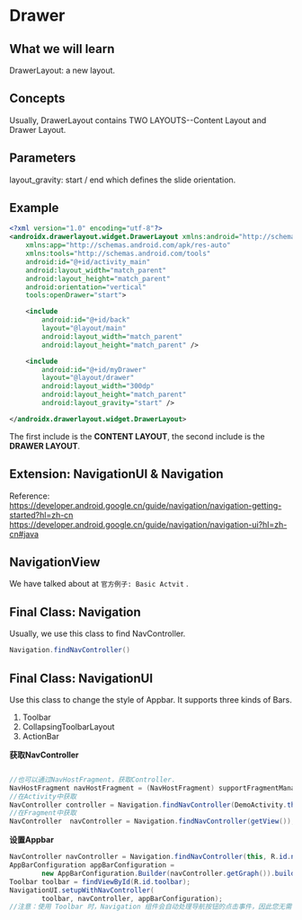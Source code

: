 # Drawer

## What we will learn

DrawerLayout: a new layout.

## Concepts

Usually, DrawerLayout contains TWO LAYOUTS--Content Layout and Drawer Layout.

## Parameters

layout_gravity: start / end which defines the slide orientation.

## Example

```xml
<?xml version="1.0" encoding="utf-8"?>
<androidx.drawerlayout.widget.DrawerLayout xmlns:android="http://schemas.android.com/apk/res/android"
    xmlns:app="http://schemas.android.com/apk/res-auto"
    xmlns:tools="http://schemas.android.com/tools"
    android:id="@+id/activity_main"
    android:layout_width="match_parent"
    android:layout_height="match_parent"
    android:orientation="vertical"
    tools:openDrawer="start">

    <include
        android:id="@+id/back"
        layout="@layout/main"
        android:layout_width="match_parent"
        android:layout_height="match_parent" />

    <include
        android:id="@+id/myDrawer"
        layout="@layout/drawer"
        android:layout_width="300dp"
        android:layout_height="match_parent"
        android:layout_gravity="start" />

</androidx.drawerlayout.widget.DrawerLayout>
```

The first include is the **CONTENT LAYOUT**, the second include is the **DRAWER LAYOUT**.

## Extension: NavigationUI & Navigation

Reference: 
https://developer.android.google.cn/guide/navigation/navigation-getting-started?hl=zh-cn
https://developer.android.google.cn/guide/navigation/navigation-ui?hl=zh-cn#java

## NavigationView

We have talked about at `官方例子: Basic Actvit` .

## Final Class: Navigation

Usually, we use this class to find NavController.

```java
Navigation.findNavController()
```

## Final Class: NavigationUI

Use this class to change the style of Appbar.
It supports three kinds of Bars.
1. Toolbar
2. CollapsingToolbarLayout
3. ActionBar

**获取NavController**

```java

//也可以通过NavHostFragment，获取Controller.
NavHostFragment navHostFragment = (NavHostFragment) supportFragmentManager.findFragmentById(R.id.nav_host_fragment);//这个是获取Fragment
//在Activity中获取
NavController controller = Navigation.findNavController(DemoActivity.this, R.id.fragment); //这个R.id.fragment就是Activity布局里fragment控件的id
//在Fragment中获取
NavController  navController = Navigation.findNavController(getView());
```

**设置Appbar**

```java
NavController navController = Navigation.findNavController(this, R.id.nav_host_fragment);
AppBarConfiguration appBarConfiguration =
        new AppBarConfiguration.Builder(navController.getGraph()).build();
Toolbar toolbar = findViewById(R.id.toolbar);
NavigationUI.setupWithNavController(
        toolbar, navController, appBarConfiguration);
//注意：使用 Toolbar 时，Navigation 组件会自动处理导航按钮的点击事件，因此您无需替换 onSupportNavigateUp()。
```
